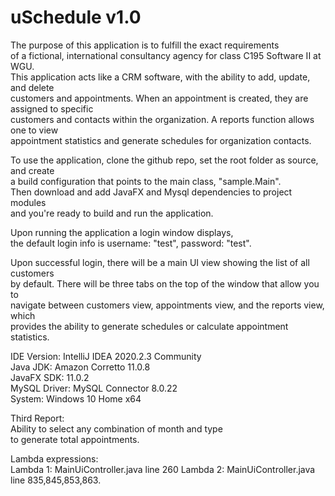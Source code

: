# uSchedule v1.0



The purpose of this application is to fulfill the exact requirements<br>
of a fictional, international consultancy agency for class C195 Software II at WGU. <br> 
This application acts like a CRM software, with the ability to add, update, and delete <br>
customers and appointments. When an appointment is created, they are assigned to specific <br>
customers and contacts within the organization. A reports function allows one to view <br>
appointment statistics and generate schedules for organization contacts.

To use the application, clone the github repo, set the root folder as source, and create <br>
a build configuration that points to the main class, "sample.Main".<br>
Then download and add JavaFX and Mysql dependencies to project modules <br>
and you're ready to build and run the application.  

Upon running the application a login window displays, <br> 
the default login info is username: "test", password: "test".<br>

Upon successful login, there will be a main UI view showing the list of all customers <br>
by default. There will be three tabs on the top of the window that allow you to <br>
navigate between customers view, appointments view, and the reports view, which <br>
provides the ability to generate schedules or calculate appointment statistics. <br>

IDE Version: IntelliJ IDEA 2020.2.3 Community <br>
Java JDK: Amazon Corretto 11.0.8 <br>
JavaFX SDK: 11.0.2 <br>
MySQL Driver: MySQL Connector 8.0.22 <br>
System: Windows 10 Home x64


Third Report: <br>
Ability to select any combination of month and type<br> 
to generate total appointments. 

Lambda expressions:<br>
Lambda 1: MainUiController.java line 260
Lambda 2: MainUiController.java line 835,845,853,863.

